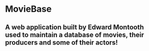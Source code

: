 # MovieBase
## A web application built by Edward Montooth used to  maintain a database of movies, their producers and some of their actors!


